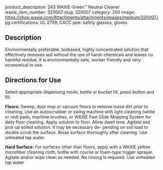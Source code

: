 product_description: 243 WAXIE-Green™ Neutral Cleaner
waxie_item_number: 320007
slug: 320007
category: 200
image: https://shop.waxie.com/Attachments/attachments/images/medium/320007.jpg
certifications:  UL 2759, CACC
ppe: safety glasses, gloves


## Description
Environmentally preferable, biobased, highly concentrated solution that effectively removes soil without the use of harsh chemicals and leaves no harmful residue. It is environmentally safe, worker friendly and very economical to use.

## Directions for Use
Select appropriate dispensing mode, bottle or bucket fill, press button and fill.

**Floors:** Sweep, dust mop or vacuum floors to remove loose dirt prior to cleaning.
Use an autoscrubber or swing machine with light cleaning (white or red) pads, machine brushes, or WAXIE Fast Glide Mopping System for daily floor cleaning. Apply solution
to floor. Allow dwell time. Agitate and pick up soiled solution. It may be necessary de- pending on soil load to double scrub the surface. Rinse surface thoroughly after cleaning. Use unheated tap water. 

**Hard Surface:** For surfaces other than floors, apply with a WAXIE yellow microfiber cleaning cloth, bottle with course or foam-type trigger sprayer. Agitate and/or wipe clean as needed. No rinsing is required. Use unheated tap water
